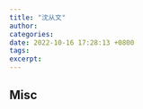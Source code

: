 ```yaml
---
title: "沈从文"
author: 
categories: 
date: 2022-10-16 17:28:13 +0800
tags: 
excerpt: 
---
```

















## Misc





